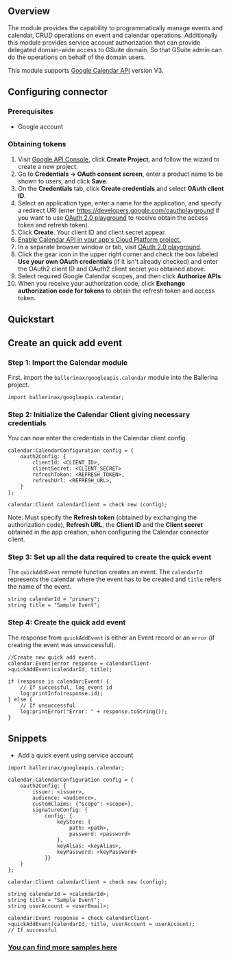 ## Overview
The module provides the capability to programmatically manage events and calendar, CRUD operations on event and calendar operations. Additionally this module provides service account authorization that can provide delegated domain-wide access to GSuite domain. So that GSuite admin can do the operations on behalf of the domain users.

This module supports [Google Calendar API](https://developers.google.com/calendar/api) version V3.
 
## Configuring connector
### Prerequisites
- Google account

### Obtaining tokens
1. Visit [Google API Console](https://console.developers.google.com), click **Create Project**, and follow the wizard to create a new project.
2. Go to **Credentials -> OAuth consent screen**, enter a product name to be shown to users, and click **Save**.
3. On the **Credentials** tab, click **Create credentials** and select **OAuth client ID**. 
4. Select an application type, enter a name for the application, and specify a redirect URI (enter https://developers.google.com/oauthplayground if you want to use [OAuth 2.0 playground](https://developers.google.com/oauthplayground) to receive obtain the access token and refresh token). 
5. Click **Create**. Your client ID and client secret appear. 
6. [Enable Calendar API in your app's Cloud Platform project.](https://developers.google.com/workspace/guides/create-project#enable-api)
7. In a separate browser window or tab, visit [OAuth 2.0 playground](https://developers.google.com/oauthplayground).
8. Click the gear icon in the upper right corner and check the box labeled **Use your own OAuth credentials** (if it isn't already checked) and enter the OAuth2 client ID and OAuth2 client secret you obtained above.
9. Select required Google Calendar scopes, and then click **Authorize APIs**.
10. When you receive your authorization code, click **Exchange authorization code for tokens** to obtain the refresh token and access token. 

## Quickstart

## Create an quick add event
### Step 1: Import the Calendar module
First, import the `ballerinax/googleapis.calendar` module into the Ballerina project.
```ballerina
import ballerinax/googleapis.calendar;
```

### Step 2: Initialize the Calendar Client giving necessary credentials
You can now enter the credentials in the Calendar client config.
```ballerina
calendar:CalendarConfiguration config = {
    oauth2Config: {
        clientId: <CLIENT_ID>,
        clientSecret: <CLIENT_SECRET>
        refreshToken: <REFRESH_TOKEN>,
        refreshUrl: <REFRESH_URL>,
    }
};

calendar:Client calendarClient = check new (config);
```
Note: Must specify the **Refresh token** (obtained by exchanging the authorization code), **Refresh URL**, the **Client ID** and the **Client secret** obtained in the app creation, when configuring the Calendar connector client.

### Step 3: Set up all the data required to create the quick event
The `quickAddEvent` remote function creates an event. The `calendarId` represents the calendar where the event has to be created and `title` refers the name of the event.

```ballerina
string calendarId = "primary";
string title = "Sample Event";
```

### Step 4: Create the quick add event
The response from `quickAddEvent` is either an Event record or an `error` (if creating the event was unsuccessful).

```ballerina
//Create new quick add event.
calendar:Event|error response = calendarClient->quickAddEvent(calendarId, title);

if (response is calendar:Event) {
    // If successful, log event id
    log:printInfo(response.id);
} else {
    // If unsuccessful
    log:printError("Error: " + response.toString());
}
``` 
## Snippets
- Add a quick event using service account
```ballerina
import ballerinax/googleapis.calendar;

calendar:CalendarConfiguration config = {
    oauth2Config: {
        issuer: <issuer>,
        audience: <audience>,
        customClaims: {"scope": <scope>},
        signatureConfig: {
            config: {
                keyStore: {
                    path: <path>,
                    password: <password>
                },
                keyAlias: <keyAlias>,
                keyPassword: <keyPassword>
            }}
    }
};

calendar:Client calendarClient = check new (config);

string calendarId = <calendarId>;
string title = "Sample Event";
string userAccount = <userEmail>;

calendar:Event response = check calendarClient->quickAddEvent(calendarId, title, userAccount = userAccount);
// If successful
```

### [You can find more samples here](https://github.com/ballerina-platform/module-ballerinax-googleapis.calendar/tree/master/samples)
